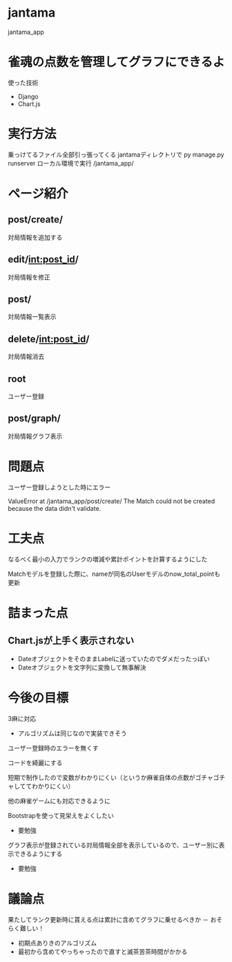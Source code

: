 # jantama
jantama_app

# 雀魂の点数を管理してグラフにできるよ
使った技術
- Django
- Chart.js

# 実行方法
乗っけてるファイル全部引っ張ってくる
jantamaディレクトリで py manage.py runserver
ローカル環境で実行
/jantama_app/

# ページ紹介
## post/create/
対局情報を追加する

## edit/<int:post_id>/
対局情報を修正

## post/
対局情報一覧表示

## delete/<int:post_id>/
対局情報消去

## root
ユーザー登録

## post/graph/
対局情報グラフ表示

# 問題点
ユーザー登録しようとした時にエラー

ValueError at /jantama_app/post/create/
The Match could not be created because the data didn't validate.

# 工夫点

なるべく最小の入力でランクの増減や累計ポイントを計算するようにした

Matchモデルを登録した際に、nameが同名のUserモデルのnow_total_pointも更新

# 詰まった点

## Chart.jsが上手く表示されない
- DateオブジェクトをそのままLabelに送っていたのでダメだったっぽい
- Dateオブジェクトを文字列に変換して無事解決

# 今後の目標
3麻に対応
  - アルゴリズムは同じなので実装できそう

ユーザー登録時のエラーを無くす

コードを綺麗にする

短期で制作したので変数がわかりにくい（というか麻雀自体の点数がゴチャゴチャしててわかりにくい）

他の麻雀ゲームにも対応できるように

Bootstrapを使って見栄えをよくしたい
  - 要勉強

グラフ表示が登録されている対局情報全部を表示しているので、ユーザー別に表示できるようにする
  - 要勉強

# 議論点

果たしてランク更新時に貰える点は累計に含めてグラフに乗せるべきか
  － おそらく難しい！
  
  - 初期点ありきのアルゴリズム
  - 最初から含めてやっちゃったので直すと滅茶苦茶時間がかかる

